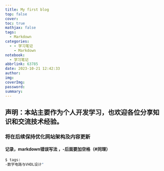 ```yaml
---
title: My first blog
top: false
cover: 
toc: true
mathjax: false
tags:
  - Markdown
categories:
  - - 学习笔记
    - Markdown
notebook:
  - 学习笔记
abbrlink: 63785
date: 2023-10-21 12:42:33
author:
img:
coverImg:
password:
summary:
---
```

## 声明：本站主要作为个人开发学习，也欢迎各位分享知识和交流技术经验。
### 将在后续保持优化网站架构及内容更新
#### 记录，markdown错误写法 ，-后面要加空格（#同理）
``` bash 
$ tags: 
-数字电路与VHDL设计"
```